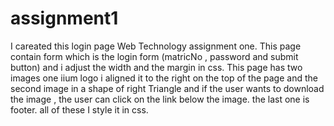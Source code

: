 # assignment1
I careated this login page Web Technology assignment one.
This page contain form which is the login form (matricNo , password and submit button) and i adjust the width and the margin in css.
This page has two images one iium logo i aligned it to the right on the top of the page and the second image in a shape of right Triangle and if the user wants to download the image , the user can click on the link below the image. the last one is footer. 
all of these  I style it in css.
